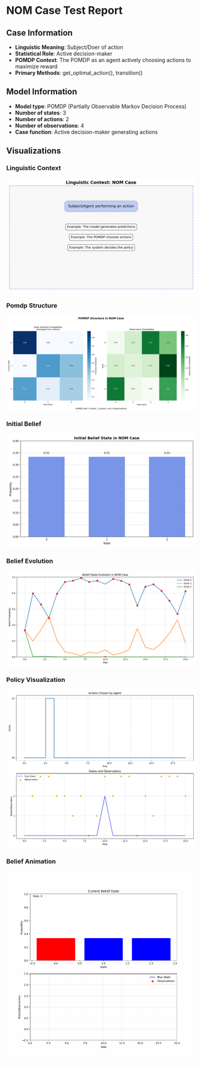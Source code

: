 # NOM Case Test Report

## Case Information

- **Linguistic Meaning**: Subject/Doer of action
- **Statistical Role**: Active decision-maker
- **POMDP Context**: The POMDP as an agent actively choosing actions to maximize reward
- **Primary Methods**: get_optimal_action(), transition()

## Model Information

- **Model type**: POMDP (Partially Observable Markov Decision Process)
- **Number of states**: 3
- **Number of actions**: 2
- **Number of observations**: 4
- **Case function**: Active decision-maker generating actions

## Visualizations

### Linguistic Context

![linguistic_context.png](linguistic_context.png)

### Pomdp Structure

![pomdp_structure.png](pomdp_structure.png)

### Initial Belief

![initial_belief.png](initial_belief.png)

### Belief Evolution

![belief_evolution.png](belief_evolution.png)

### Policy Visualization

![policy_visualization.png](policy_visualization.png)

### Belief Animation

![belief_animation.gif](belief_animation.gif)

